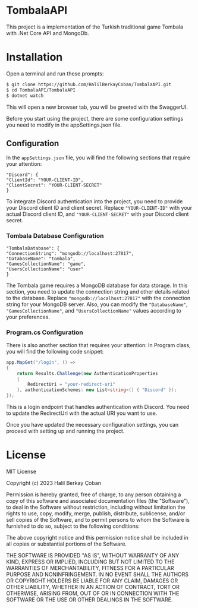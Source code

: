 # TombalaAPI
This project is a implementation of the Turkish traditional game Tombala with .Net Core API and MongoDb.

# Installation

Open a terminal and run these prompts:

```sh
$ git clone https://github.com/HalilBerkayCoban/TombalaAPI.git
$ cd TombalaAPI/TombalaAPI
$ dotnet watch
```
This will open a new browser tab, you will be greeted with the SwaggerUI.

Before you start using the project, there are some configuration settings you need to modify in the appSettings.json file.

## Configuration

In the `appSettings.json` file, you will find the following sections that require your attention:

```
"Discord": {
"ClientId": "YOUR-CLIENT-ID",
"ClientSecret": "YOUR-CLIENT-SECRET"
}
```

To integrate Discord authentication into the project, you need to provide your Discord client ID and client secret.
Replace `"YOUR-CLIENT-ID"` with your actual Discord client ID, and `"YOUR-CLIENT-SECRET"` with your Discord client secret.

### Tombala Database Configuration

```
"TombalaDatabase": {
"ConnectionString": "mongodb://localhost:27017",
"DatabaseName": "tombala",
"GamesCollectionName": "game",
"UsersCollectionName": "user"
}
```

The Tombala game requires a MongoDB database for data storage. 
In this section, you need to update the connection string and other details related to the database. 
Replace `"mongodb://localhost:27017"` with the connection string for your MongoDB server. 
Also, you can modify the `"DatabaseName"`, `"GamesCollectionName"`, and `"UsersCollectionName"` values according to your preferences.

### Program.cs Configuration

There is also another section that requires your attention:
In Program class, you will find the following code snippet:

```csharp
app.MapGet("/login", () =>
{
    return Results.Challenge(new AuthenticationProperties
    {
        RedirectUri = "your-redirect-uri"
    }, authenticationSchemes: new List<string>() { "Discord" });
});
```

This is a login endpoint that handles authentication with Discord. 
You need to update the RedirectUri with the actual URI you want to use.

Once you have updated the necessary configuration settings, you can proceed with setting up and running the project. 

# License

MIT License

Copyright (c) 2023 Halil Berkay Çoban

Permission is hereby granted, free of charge, to any person obtaining a copy
of this software and associated documentation files (the "Software"), to deal
in the Software without restriction, including without limitation the rights
to use, copy, modify, merge, publish, distribute, sublicense, and/or sell
copies of the Software, and to permit persons to whom the Software is
furnished to do so, subject to the following conditions:

The above copyright notice and this permission notice shall be included in all
copies or substantial portions of the Software.

THE SOFTWARE IS PROVIDED "AS IS", WITHOUT WARRANTY OF ANY KIND, EXPRESS OR
IMPLIED, INCLUDING BUT NOT LIMITED TO THE WARRANTIES OF MERCHANTABILITY,
FITNESS FOR A PARTICULAR PURPOSE AND NONINFRINGEMENT. IN NO EVENT SHALL THE
AUTHORS OR COPYRIGHT HOLDERS BE LIABLE FOR ANY CLAIM, DAMAGES OR OTHER
LIABILITY, WHETHER IN AN ACTION OF CONTRACT, TORT OR OTHERWISE, ARISING FROM,
OUT OF OR IN CONNECTION WITH THE SOFTWARE OR THE USE OR OTHER DEALINGS IN THE
SOFTWARE.

